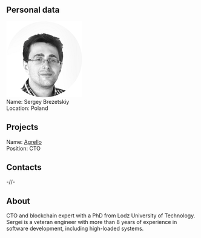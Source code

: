 ## Personal data
![sergey brezetskiy photo](photo/sergey_brezetskiy.png)  
Name:   Sergey Brezetskiy  
Location: Poland  
## Projects 
Name: [Agrello](../projects/agrello.md)  
Position: CTO   
## Contacts
-//-
## About
CTO and blockchain expert with a PhD from Lodz University of Technology. Sergei is a veteran engineer with more than 8 years of experience in software development, including high-loaded systems.
